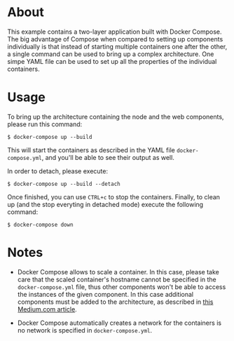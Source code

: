 # About

This example contains a two-layer application built with Docker Compose. The big
advantage of Compose when compared to setting up components individually is that
instead of starting multiple containers one after the other, a single command
can be used to bring up a complex architecture. One simpe YAML file can be used
to set up all the properties of the individual containers.

# Usage

To bring up the architecture containing the node and the web components, please
run this command:
```
$ docker-compose up --build
```

This will start the containers as described in the YAML file
`docker-compose.yml`, and you'll be able to see their output as well.

In order to detach, please execute:
```
$ docker-compose up --build --detach
```

Once finished, you can use `CTRL+c` to stop the containers. Finally, to clean up
(and the stop everyting in detached mode) execute the following command:
```
$ docker-compose down
```

# Notes

- Docker Compose allows to scale a container. In this case, please take care that
the scaled container's hostname cannot be specified in the `docker-compose.yml`
file, thus other components won't be able to access the instances of the given
component. In this case additional components must be added to the architecture,
as described in [this Medium.com article](https://medium.com/@benoittellier3/automatic-load-balancing-for-your-docker-compose-services-aa6b96f20d20).

- Docker Compose automatically creates a network for the containers is no network
is specified in `docker-compose.yml`.
